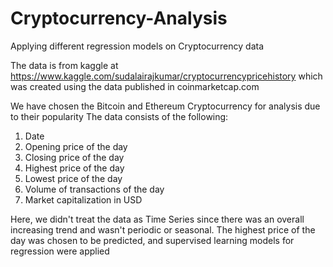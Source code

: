 # Cryptocurrency-Analysis
Applying different regression models on Cryptocurrency data

The data is from kaggle at https://www.kaggle.com/sudalairajkumar/cryptocurrencypricehistory which was created using the data published in coinmarketcap.com

We have chosen the Bitcoin and Ethereum Cryptocurrency for analysis due to their popularity
The data consists of the following:
1. Date
2. Opening price of the day
3. Closing price of the day
4. Highest price of the day
5. Lowest price of the day
6. Volume of transactions of the day
7. Market capitalization in USD

Here, we didn't treat the data as Time Series since there was an overall increasing trend and wasn't periodic or seasonal.
The highest price of the day was chosen to be predicted, and supervised learning models for regression were applied
